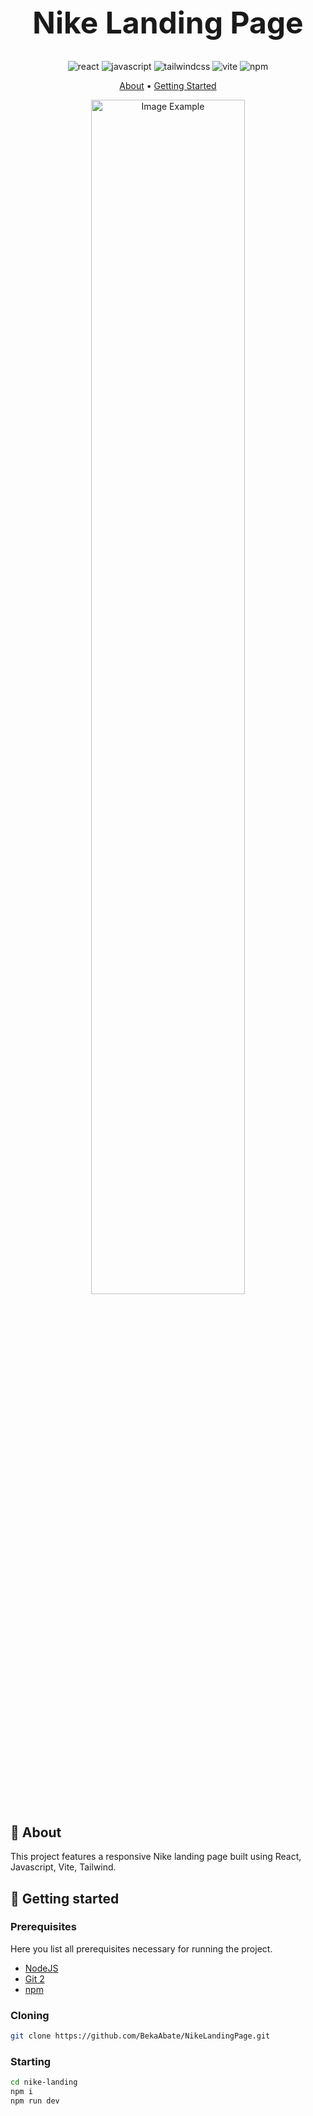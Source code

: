 [JAVASCRIPT__BADGE]: https://img.shields.io/badge/Javascript-000?style=for-the-badge&logo=javascript
[REACT__BADGE]: https://img.shields.io/badge/React-005CFE?style=for-the-badge&logo=react
[TAILWINDCSS__BADGE]: https://img.shields.io/badge/Tailwindcss-36b7f0?style=for-the-badge&logo=tailwindcss&logoColor=white
[VITE__BADGE]: https://img.shields.io/badge/Vite-955bf3?style=for-the-badge&logo=vite&logoColor=yellow
[NPM__BADGE]: https://img.shields.io/badge/npm-c53535?style=for-the-badge&logo=npm&logoColor=white

<h1 align="center" style="font-weight: bold; font-size:3rem;">Nike Landing Page</h1>
<div align="center">

![react][REACT__BADGE]
![javascript][JAVASCRIPT__BADGE]
![tailwindcss][TAILWINDCSS__BADGE]
![vite][VITE__BADGE]
![npm][NPM__BADGE]

</div>

<p align="center">
 <a href="#about">About</a> • 
 <a href="#started">Getting Started</a> 
</p>

<p align="center">
    <img src="./Group 2(2)(1).png" alt="Image Example" width="70%">
</p>

<h2 id="started">📌 About</h2>

This project features a responsive Nike landing page built using React, Javascript, Vite, Tailwind.

<h2 id="started">🚀 Getting started</h2>

<h3>Prerequisites</h3>

Here you list all prerequisites necessary for running the project.

-   [NodeJS](https://nodejs.org)
-   [Git 2](https://git-scm.com/downloads)
-   [npm](https://www.npmjs.com/)

<h3>Cloning</h3>

```bash
git clone https://github.com/BekaAbate/NikeLandingPage.git
```

<h3>Starting</h3>

```bash
cd nike-landing
npm i
npm run dev
```
